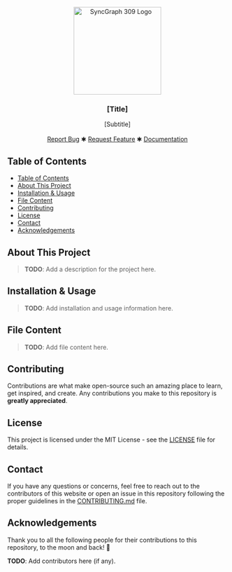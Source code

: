<br />
<div align="center">
  <a href="/url">
    <img src="./assets/syncgraph-309-logo.png" alt="SyncGraph 309 Logo" height="200">
  </a>

<h3 align="center">
    [Title]
</h3>

  <p align="center">
    [Subtitle]
    <br />
    <br />
    <a href="https://github.com/openceJav/docs-required/issues">Report Bug</a>
    ✱
    <a href="https://github.com/openceJav/docs-required/issues">Request Feature</a>
    ✱
    <a href="/">Documentation</a>
  </p>
</div>

## Table of Contents

- [Table of Contents](#table-of-contents)
- [About This Project](#about-this-project)
- [Installation \& Usage](#installation--usage)
- [File Content](#file-content)
- [Contributing](#contributing)
- [License](#license)
- [Contact](#contact)
- [Acknowledgements](#acknowledgements)

## About This Project

> **TODO**: Add a description for the project here. 

## Installation & Usage

> **TODO**: Add installation and usage information here.

## File Content

> **TODO**: Add file content here.

## Contributing

Contributions are what make open-source such an amazing place to learn, get inspired, and create. Any contributions you make to this repository is **greatly appreciated**.

## License

This project is licensed under the MIT License - see the [LICENSE](LICENSE) file for details.

## Contact

If you have any questions or concerns, feel free to reach out to the contributors of this website or open an issue in this repository following the proper guidelines in the [CONTRIBUTING.md](CONTRIBUTING.md) file.

## Acknowledgements

Thank you to all the following people for their contributions to this repository, to the moon and back! 🚀

**TODO**: Add contributors here (if any).